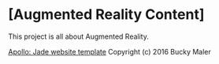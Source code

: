# [Augmented Reality Content]


This project is all about Augmented Reality.


[Apollo: Jade website template](http://buckymaler.com/apollo)
Copyright (c) 2016 Bucky Maler
